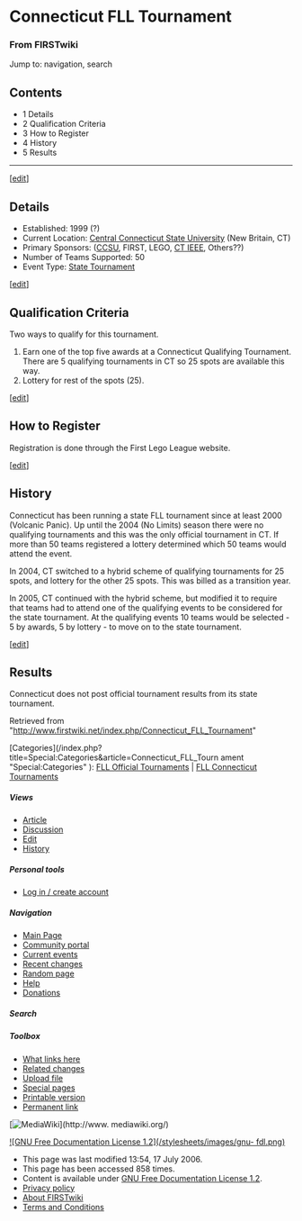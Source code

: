 # Connecticut FLL Tournament

### From FIRSTwiki

Jump to: navigation, search

## Contents

  * 1 Details
  * 2 Qualification Criteria
  * 3 How to Register
  * 4 History
  * 5 Results  
---  
  
[[edit](/index.php?title=Connecticut_FLL_Tournament&action=edit&section=1
"Edit section: Details" )]

## Details

  * Established: 1999 (?) 
  * Current Location: [Central Connecticut State University](http://www.ccsu.edu/ "http://www.ccsu.edu/" ) (New Britain, CT) 
  * Primary Sponsors: ([CCSU](http://www.ccsu.edu/ "http://www.ccsu.edu/" ), FIRST, LEGO, [CT IEEE](http://www.ewh.ieee.org/r1/ct/ "http://www.ewh.ieee.org/r1/ct/" ), Others??) 
  * Number of Teams Supported: 50 
  * Event Type: [State Tournament](/index.php/FLL_State_Tournament "FLL State Tournament" )

[[edit](/index.php?title=Connecticut_FLL_Tournament&action=edit&section=2
"Edit section: Qualification Criteria" )]

## Qualification Criteria

Two ways to qualify for this tournament.

  1. Earn one of the top five awards at a Connecticut Qualifying Tournament. There are 5 qualifying tournaments in CT so 25 spots are available this way. 
  2. Lottery for rest of the spots (25). 

[[edit](/index.php?title=Connecticut_FLL_Tournament&action=edit&section=3
"Edit section: How to Register" )]

## How to Register

Registration is done through the First Lego League website.

[[edit](/index.php?title=Connecticut_FLL_Tournament&action=edit&section=4
"Edit section: History" )]

## History

Connecticut has been running a state FLL tournament since at least 2000
(Volcanic Panic). Up until the 2004 (No Limits) season there were no
qualifying tournaments and this was the only official tournament in CT. If
more than 50 teams registered a lottery determined which 50 teams would attend
the event.

In 2004, CT switched to a hybrid scheme of qualifying tournaments for 25
spots, and lottery for the other 25 spots. This was billed as a transition
year.

In 2005, CT continued with the hybrid scheme, but modified it to require that
teams had to attend one of the qualifying events to be considered for the
state tournament. At the qualifying events 10 teams would be selected - 5 by
awards, 5 by lottery - to move on to the state tournament.

[[edit](/index.php?title=Connecticut_FLL_Tournament&action=edit&section=5
"Edit section: Results" )]

## Results

Connecticut does not post official tournament results from its state
tournament.

Retrieved from
"<http://www.firstwiki.net/index.php/Connecticut_FLL_Tournament>"

[Categories](/index.php?title=Special:Categories&article=Connecticut_FLL_Tourn
ament "Special:Categories" ): [FLL Official
Tournaments](/index.php/Category:FLL_Official_Tournaments "Category:FLL
Official Tournaments" ) | [FLL Connecticut
Tournaments](/index.php/Category:FLL_Connecticut_Tournaments "Category:FLL
Connecticut Tournaments" )

##### Views

  * [Article](/index.php/Connecticut_FLL_Tournament)
  * [Discussion](/index.php?title=Talk:Connecticut_FLL_Tournament&action=edit)
  * [Edit](/index.php?title=Connecticut_FLL_Tournament&action=edit)
  * [History](/index.php?title=Connecticut_FLL_Tournament&action=history)

##### Personal tools

  * [Log in / create account](/index.php?title=Special:Userlogin&returnto=Connecticut_FLL_Tournament)

[](/index.php/Main_Page "Main Page" )

##### Navigation

  * [Main Page](/index.php/Main_Page)
  * [Community portal](/index.php/FIRSTwiki:Community_portal)
  * [Current events](/index.php/Current_events)
  * [Recent changes](/index.php/Special:Recentchanges)
  * [Random page](/index.php/Special:Random)
  * [Help](/index.php/Help:Contents)
  * [Donations](/index.php/FIRSTwiki:Site_support)

##### Search



##### Toolbox

  * [What links here](/index.php/Special:Whatlinkshere/Connecticut_FLL_Tournament)
  * [Related changes](/index.php/Special:Recentchangeslinked/Connecticut_FLL_Tournament)
  * [Upload file](/index.php/Special:Upload)
  * [Special pages](/index.php/Special:Specialpages)
  * [Printable version](/index.php?title=Connecticut_FLL_Tournament&printable=yes)
  * [Permanent link](/index.php?title=Connecticut_FLL_Tournament&oldid=48949)

[![MediaWiki](/skins/common/images/poweredby_mediawiki_88x31.png)](http://www.
mediawiki.org/)

[![GNU Free Documentation License 1.2](/stylesheets/images/gnu-
fdl.png)](http://www.gnu.org/copyleft/fdl.html)

  * This page was last modified 13:54, 17 July 2006.
  * This page has been accessed 858 times.
  * Content is available under [GNU Free Documentation License 1.2](http://www.gnu.org/copyleft/fdl.html "http://www.gnu.org/copyleft/fdl.html" ).
  * [Privacy policy](/index.php/FIRSTwiki:Privacy_policy "FIRSTwiki:Privacy policy" )
  * [About FIRSTwiki](/index.php/FIRSTwiki:About "FIRSTwiki:About" )
  * [Terms and Conditions](/index.php/FIRSTwiki:Terms_and_conditions "FIRSTwiki:Terms and conditions" )

